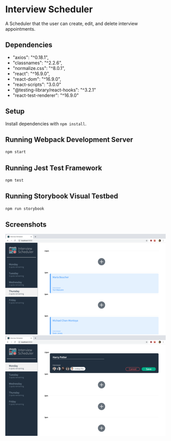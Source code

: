 # Interview Scheduler
A Scheduler that the user can create, edit, and delete interview appointments.

## Dependencies
- "axios": "^0.18.1",
- "classnames": "^2.2.6",
- "normalize.css": "^8.0.1",
- "react": "^16.9.0",
- "react-dom": "^16.9.0",
- "react-scripts": "3.0.0"
- "@testing-library/react-hooks": "^3.2.1"
- "react-test-renderer": "^16.9.0"

## Setup

Install dependencies with `npm install`.

## Running Webpack Development Server

```sh
npm start
```

## Running Jest Test Framework

```sh
npm test
```

## Running Storybook Visual Testbed

```sh
npm run storybook
```

## Screenshots
!["appointment-list"](https://github.com/Theag9998/Scheduler/blob/master/docs/appointment-list.png?raw=true)
!["create-appointment"](https://github.com/Theag9998/Scheduler/blob/master/docs/create-appointment.png?raw=true)